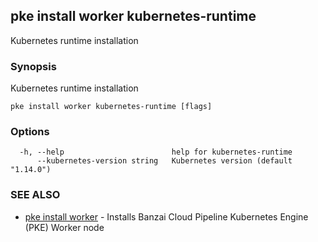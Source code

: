 ## pke install worker kubernetes-runtime

Kubernetes runtime installation

### Synopsis

Kubernetes runtime installation

```
pke install worker kubernetes-runtime [flags]
```

### Options

```
  -h, --help                        help for kubernetes-runtime
      --kubernetes-version string   Kubernetes version (default "1.14.0")
```

### SEE ALSO

* [pke install worker](pke_install_worker.md)	 - Installs Banzai Cloud Pipeline Kubernetes Engine (PKE) Worker node

